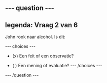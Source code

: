 --- question ---
---
legenda: Vraag 2 van 6
---

John rook naar alcohol. Is dit:

--- choices ---
- (x) Een feit of een observatie?

- ( ) Een mening of evaluatie? --- /choices ---

--- /question ---
